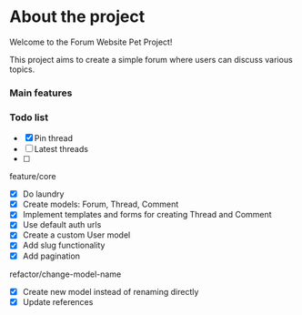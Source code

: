 # About the project 

Welcome to the Forum Website Pet Project!

This project aims to create a simple forum where users can discuss various topics.

### Main features


### Todo list

- [x] Pin thread
- [ ] Latest threads
- [ ] 

feature/core

- [x] Do laundry
- [x] Create models: Forum, Thread, Comment
- [x] Implement templates and forms for creating Thread and Comment
- [x] Use default auth urls
- [x] Create a custom User model
- [x] Add slug functionality
- [x] Add pagination

refactor/change-model-name

- [x] Create new model instead of renaming directly
- [x] Update references